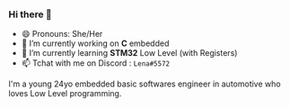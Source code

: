 ### Hi there 👋

- 😄 Pronouns: She/Her
- 🔭 I’m currently working on **C** embedded
- 🌱 I’m currently learning **STM32** Low Level (with Registers)
- 📫 Tchat with me on Discord : `Lena#5572`

I'm a young 24yo embedded basic softwares engineer in automotive who loves Low Level programming.
